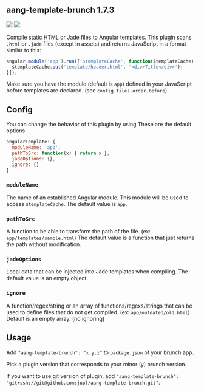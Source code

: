 ## aang-template-brunch 1.7.3

[<img src="https://david-dm.org/jupl/aang-template-brunch.png"/>](https://david-dm.org/jupl/aang-template-brunch)
[<img src="https://david-dm.org/jupl/aang-template-brunch/dev-status.png"/>](https://david-dm.org/jupl/aang-template-brunch#info=devDependencies)

Compile static HTML or Jade files to Angular templates. This plugin scans `.html` or `.jade` files (except in assets) and returns JavaScript in a format similar to this:

```javascript
angular.module('app').run(['$templateCache', function($templateCache) {
  $templateCache.put('template/header.html', '<div>Title</div>');
}]);
```

Make sure you have the module (default is `app`) defined in your JavaScript before templates are declared. (see `config.files.order.before`)


## Config
You can change the behavior of this plugin by using These are the default options

```javascript
angularTemplate: {
  moduleName: 'app',
  pathToSrc: function(x) { return x },
  jadeOptions: {},
  ignore: []
}
```

### `moduleName`
The name of an established Angular module. This module will be used to access `$templateCache`. The default value is `app`.

### `pathToSrc`
A function to be able to transform the path of the file. (ex: `app/templates/sample.html`) The default value is a function that just returns the path without modification.

### `jadeOptions`
Local data that can be injected into Jade templates when compiling. The default value is an empty object.

### `ignore`
A function/regex/string or an array of functions/regexs/strings that can be used to define files that do not get compiled. (ex: `app/outdated/old.html`) Default is an empty array. (no ignoring)


## Usage
Add `"aang-template-brunch": "x.y.z"` to `package.json` of your brunch app.

Pick a plugin version that corresponds to your minor (y) brunch version.

If you want to use git version of plugin, add
`"aang-template-brunch": "git+ssh://git@github.com:jupl/aang-template-brunch.git"`.
